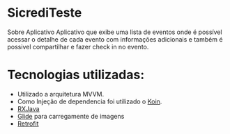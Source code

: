 # SicrediTeste
Sobre Aplicativo
Aplicativo que exibe uma lista de eventos onde é possível acessar o detalhe de cada evento com informações adicionais e também é possivel compartilhar
e fazer check in no evento.

# Tecnologias utilizadas:
* Utilizado a arquitetura MVVM.
* Como Injeção de dependencia foi utilizado o [Koin](https://github.com/InsertKoinIO/koin).
* [RXJava](https://github.com/ReactiveX/RxJava)
* [Glide](https://github.com/bumptech/glide) para carregamente de imagens
* [Retrofit](https://square.github.io/retrofit/)
